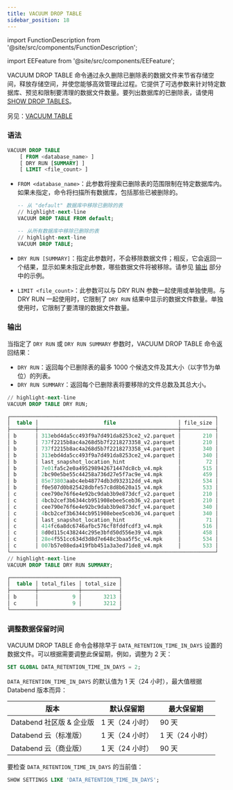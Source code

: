 ```yaml
---
title: VACUUM DROP TABLE
sidebar_position: 18
---
```

import FunctionDescription from '@site/src/components/FunctionDescription';

<FunctionDescription description="引入或更新版本：v1.2.368"/>

import EEFeature from '@site/src/components/EEFeature';

<EEFeature featureName='VACUUM DROP TABLE'/>

VACUUM DROP TABLE 命令通过永久删除已删除表的数据文件来节省存储空间，释放存储空间，并使您能够高效管理此过程。它提供了可选参数来针对特定数据库、预览和限制要清理的数据文件数量。要列出数据库的已删除表，请使用 [SHOW DROP TABLES](show-drop-tables.md)。

另见：[VACUUM TABLE](91-vacuum-table.md)

### 语法

```sql
VACUUM DROP TABLE 
    [ FROM <database_name> ] 
    [ DRY RUN [SUMMARY] ] 
    [ LIMIT <file_count> ]
```

- `FROM <database_name>`：此参数将搜索已删除表的范围限制在特定数据库内。如果未指定，命令将扫描所有数据库，包括那些已被删除的。

    ```sql title="示例："
    -- 从 "default" 数据库中移除已删除的表
    // highlight-next-line
    VACUUM DROP TABLE FROM default;

    -- 从所有数据库中移除已删除的表
    // highlight-next-line
    VACUUM DROP TABLE;
    ```

- `DRY RUN [SUMMARY]`：指定此参数时，不会移除数据文件；相反，它会返回一个结果，显示如果未指定此参数，哪些数据文件将被移除。请参见 [输出](#output) 部分中的示例。

- `LIMIT <file_count>`：此参数可以与 DRY RUN 参数一起使用或单独使用。与 DRY RUN 一起使用时，它限制了 `DRY RUN` 结果中显示的数据文件数量。单独使用时，它限制了要清理的数据文件数量。

### 输出

当指定了 `DRY RUN` 或 `DRY RUN SUMMARY` 参数时，VACUUM DROP TABLE 命令返回结果：

- `DRY RUN`：返回每个已删除表的最多 1000 个候选文件及其大小（以字节为单位）的列表。
- `DRY RUN SUMMARY`：返回每个已删除表将要移除的文件总数及其总大小。

```sql title='示例：'
// highlight-next-line
VACUUM DROP TABLE DRY RUN;

┌──────────────────────────────────────────────────────────────────┐
│  table │                     file                    │ file_size │
├────────┼─────────────────────────────────────────────┼───────────┤
│ b      │ 313ebd4da5cc493f9a7d491da8253ce2_v2.parquet │       210 │
│ b      │ 737f2215b8ac4a268d5b7f2218273358_v2.parquet │       210 │
│ b      │ 737f2215b8ac4a268d5b7f2218273358_v4.parquet │       340 │
│ b      │ 313ebd4da5cc493f9a7d491da8253ce2_v4.parquet │       340 │
│ b      │ last_snapshot_location_hint                 │        72 │
│ b      │ 7e01fa5c2e0a495298942671447dc8cb_v4.mpk     │       515 │
│ b      │ 2bc90e5be55c44258a736d27e5f7ac9e_v4.mpk     │       459 │
│ b      │ 85e73803aabc4eb48774db3d932312dd_v4.mpk     │       534 │
│ b      │ f0e507d0b825428dbfe57c8d8b620a15_v4.mpk     │       533 │
│ c      │ cee790e76f6e4e92bc9dab3b9e873dcf_v2.parquet │       210 │
│ c      │ 4bcb2cef3b6344cb951908ebee5ceb36_v2.parquet │       210 │
│ c      │ cee790e76f6e4e92bc9dab3b9e873dcf_v4.parquet │       340 │
│ c      │ 4bcb2cef3b6344cb951908ebee5ceb36_v4.parquet │       340 │
│ c      │ last_snapshot_location_hint                 │        71 │
│ c      │ 414fc6a8dc6746afbc576cf8fddfcdf3_v4.mpk     │       516 │
│ c      │ 8d0d115c438244c295e3bfd50d556e39_v4.mpk     │       458 │
│ c      │ 28e4f551cc634d3d8d7e648c3baa5f5c_v4.mpk     │       534 │
│ c      │ 007b57e08eda419fbb451a3a3ed71de8_v4.mpk     │       533 │
└──────────────────────────────────────────────────────────────────┘
// highlight-next-line
VACUUM DROP TABLE DRY RUN SUMMARY;

┌───────────────────────────────────┐
│  table │ total_files │ total_size │
├────────┼─────────────┼────────────┤
│ b      │           9 │       3213 │
│ c      │           9 │       3212 │
└───────────────────────────────────┘
```

### 调整数据保留时间

VACUUM DROP TABLE 命令会移除早于 `DATA_RETENTION_TIME_IN_DAYS` 设置的数据文件。可以根据需要调整此保留期，例如，调整为 2 天：

```sql
SET GLOBAL DATA_RETENTION_TIME_IN_DAYS = 2;
```

`DATA_RETENTION_TIME_IN_DAYS` 的默认值为 1 天（24 小时），最大值根据 Databend 版本而异：

| 版本                                       | 默认保留期      | 最大保留期       |
|------------------------------------------|----------------|----------------|
| Databend 社区版 & 企业版                   | 1 天（24 小时） | 90 天          |
| Databend 云（标准版）                       | 1 天（24 小时） | 1 天（24 小时） |
| Databend 云（商业版）                       | 1 天（24 小时） | 90 天          |

要检查 `DATA_RETENTION_TIME_IN_DAYS` 的当前值：

```sql
SHOW SETTINGS LIKE 'DATA_RETENTION_TIME_IN_DAYS';
```